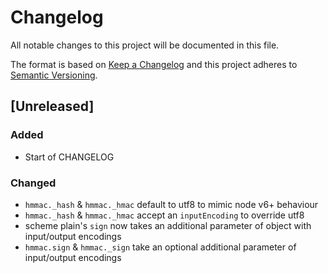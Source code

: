 # Changelog
All notable changes to this project will be documented in this file.

The format is based on [Keep a Changelog](http://keepachangelog.com/en/1.0.0/)
and this project adheres to [Semantic Versioning](http://semver.org/spec/v2.0.0.html).

## [Unreleased]
### Added
- Start of CHANGELOG

### Changed
- `hmmac._hash` & `hmmac._hmac` default to utf8 to mimic node v6+ behaviour
- `hmmac._hash` & `hmmac._hmac` accept an `inputEncoding` to override utf8
- scheme plain's `sign` now takes an additional parameter of object with input/output encodings
- `hmmac.sign` & `hmmac._sign` take an optional additional parameter of input/output encodings
